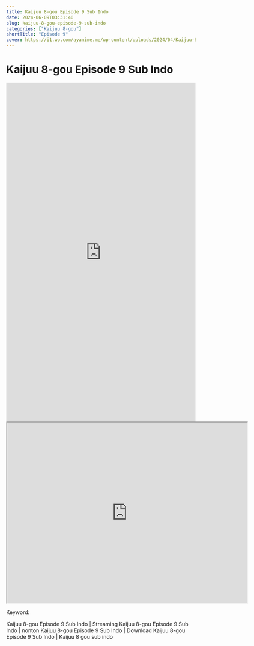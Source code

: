 ```yaml
---
title: Kaijuu 8-gou Episode 9 Sub Indo
date: 2024-06-09T03:31:40
slug: kaijuu-8-gou-episode-9-sub-indo
categories: ["Kaijuu 8-gou"]
shortTitle: "Episode 9"
cover: https://i1.wp.com/ayanime.me/wp-content/uploads/2024/04/Kaijuu-8-Gou-768x1082-1.jpg
---
```


# Kaijuu 8-gou Episode 9 Sub Indo

<iframe src="https://play.ayanime.me/include/fluidplayer/fluidplayer.php?VideoSrc1=https%3A%2F%2Fdrive.google.com%2Ffile%2Fd%2F1SVyUWxxq0p8AFdDmDgwN_tXiAe6aG8-y%2Fpreview&VideoType1=video%2Fmp4&VideoQuality1=480p&VideoSrc2=https%3A%2F%2Fdrive.google.com%2Ffile%2Fd%2F1fxxG5zCpfrfqdzh7nMYK9OyktHr5-mtM%2Fpreview&VideoType2=video%2Fmp4&VideoQuality2=720p&VideoSrc3=https%3A%2F%2Fdrive.google.com%2Ffile%2Fd%2F11IZVVYkP51aT6Xiw9FGAPqsS4O8uwxhU%2Fpreview&VideoType3=video%2Fmp4&VideoQuality3=1080p&VideoSrc4=&VideoType4=&VideoQuality4=&VideoPoster=&VideoTrack1=&kind1=&srclang1=&label1=&default1=&VideoTrack2=&kind2=&srclang2=&label2=&default2=&player=fluid+player&server=Drive+API&api=&width=100%25&height=900px" frameborder="0" width="100%" height="900px" allowfullscreen="allowfullscreen" scrolling="no"></iframe>
<iframe src="https://drive.google.com/file/d/11IZVVYkP51aT6Xiw9FGAPqsS4O8uwxhU/preview" width="640" height="480" allow="accelerometer; autoplay; encrypted-media; gyroscope; fullscreen; picture-in-picture" scrolling="no" seamless="" sandbox="allow-same-origin allow-scripts"></iframe>

Keyword:
<p>Kaijuu 8-gou Episode 9 Sub Indo | Streaming Kaijuu 8-gou Episode 9 Sub Indo | nonton Kaijuu 8-gou Episode 9 Sub Indo | Download Kaijuu 8-gou Episode 9 Sub Indo | Kaijuu 8 gou sub indo</p>

